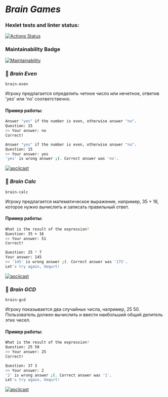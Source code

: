 # ***Brain Games***
### Hexlet tests and linter status:
[![Actions Status](https://github.com/Xequrt/python-project-49/actions/workflows/hexlet-check.yml/badge.svg)](https://github.com/Xequrt/python-project-49/actions)
### Maintainability Badge
[![Maintainability](https://api.codeclimate.com/v1/badges/112295c7babf37b3d083/maintainability)](https://codeclimate.com/github/Xequrt/python-project-49/maintainability)

### :game_die: ***Brain Even***
`brain-even`

Игроку предлагается определить четное число или нечетное, ответив 'yes' или 'no' соответственно.
#### Пример работы:
```bash
Answer "yes" if the number is even, otherwise answer "no".
Question: 15
>> Your answer: no
Correct!

Answer "yes" if the number is even, otherwise answer "no".
Question: 15
>> Your answer: yes
'yes' is wrong answer ;(. Correct answer was 'no'.
```

[![asciicast](https://asciinema.org/a/MkagO9MMiIHmLYyb1Jadlx5tE.svg)](https://asciinema.org/a/MkagO9MMiIHmLYyb1Jadlx5tE)

### :game_die: ***Brain Calc***
`brain-calc`

Игроку предлагается математическое выражение, например, 35 + 16, которое нужно вычислить и записать правильный ответ.
#### Пример работы:
```bash
What is the result of the expression?
Question: 35 + 16
>> Your answer: 51
Correct!

Question: 25 * 7
Your answer: 145
>> '145' is wrong answer ;(. Correct answer was '175'.
Let's try again, Xequrt!
```

[![asciicast](https://asciinema.org/a/xmLIdWb1UDXqphmy4TWfppDov.svg)](https://asciinema.org/a/xmLIdWb1UDXqphmy4TWfppDov)

### :game_die: ***Brain GCD***
`brain-gcd`

Игроку показывается два случайных числа, например, 25 50. Пользователь должен вычислить и ввести наибольший общий делитель этих чисел.
#### Пример работы:
```bash
What is the result of the expression?
Question: 25 50
>> Your answer: 25
Correct!

Question: 37 3
>> Your answer: 2
'2' is wrong answer ;(. Correct answer was '1'.
Let's try again, Xequrt!
```

[![asciicast](https://asciinema.org/a/tjMPAuYn2XsEGuIucwe7It0Hy.svg)](https://asciinema.org/a/tjMPAuYn2XsEGuIucwe7It0Hy)